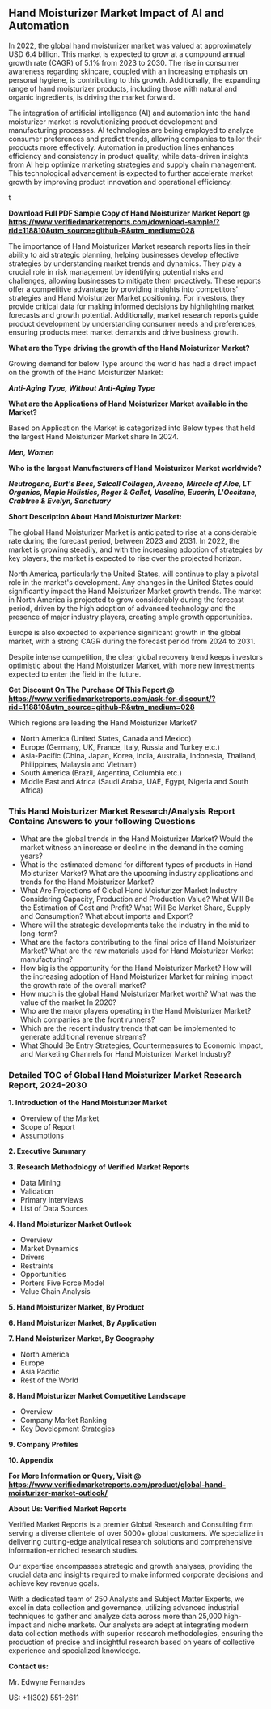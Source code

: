<h2>Hand Moisturizer Market Impact of AI and Automation</h2><p>In 2022, the global hand moisturizer market was valued at approximately USD 6.4 billion. This market is expected to grow at a compound annual growth rate (CAGR) of 5.1% from 2023 to 2030. The rise in consumer awareness regarding skincare, coupled with an increasing emphasis on personal hygiene, is contributing to this growth. Additionally, the expanding range of hand moisturizer products, including those with natural and organic ingredients, is driving the market forward.</p><p>The integration of artificial intelligence (AI) and automation into the hand moisturizer market is revolutionizing product development and manufacturing processes. AI technologies are being employed to analyze consumer preferences and predict trends, allowing companies to tailor their products more effectively. Automation in production lines enhances efficiency and consistency in product quality, while data-driven insights from AI help optimize marketing strategies and supply chain management. This technological advancement is expected to further accelerate market growth by improving product innovation and operational efficiency.</p>t</p><p id="" class=""><strong>Download Full PDF Sample Copy of Hand Moisturizer Market Report @ <a href="https://www.verifiedmarketreports.com/download-sample/?rid=118810&utm_source=github-R&utm_medium=028" target="_blank">https://www.verifiedmarketreports.com/download-sample/?rid=118810&utm_source=github-R&utm_medium=028</a></strong></p><p>The importance of&nbsp;Hand Moisturizer Market research reports lies in their ability to aid strategic planning, helping businesses develop effective strategies by understanding market trends and dynamics. They play a crucial role in risk management by identifying potential risks and challenges, allowing businesses to mitigate them proactively. These reports offer a competitive advantage by providing insights into competitors' strategies and Hand Moisturizer Market positioning. For investors, they provide critical data for making informed decisions by highlighting market forecasts and growth potential. Additionally, market research reports guide product development by understanding consumer needs and preferences, ensuring products meet market demands and drive business growth.</p><p><strong>What are the&nbsp;Type driving the growth of the Hand Moisturizer Market?</strong></p><p id="" class="">Growing demand for below Type around the world has had a direct impact on the growth of the Hand Moisturizer Market:</p><em><strong>Anti-Aging Type, Without Anti-Aging Type</strong></em></p><strong>What are the&nbsp;Applications&nbsp;of Hand Moisturizer Market available in the Market?</strong></p><p id="" class="">Based on Application the Market is categorized into Below types that held the largest Hand Moisturizer Market share In 2024.</p><em><strong>Men, Women</strong></em></p><strong>Who is the largest Manufacturers of Hand Moisturizer Market worldwide?</strong></p><p><em><strong>Neutrogena, Burt's Bees, Salcoll Collagen, Aveeno, Miracle of Aloe, LT Organics, Maple Holistics, Roger & Gallet, Vaseline, Eucerin, L'Occitane, Crabtree & Evelyn, Sanctuary</strong></em></p><p id="" class=""><strong>Short Description About Hand Moisturizer Market:</strong></p><p>The global Hand Moisturizer Market is anticipated to rise at a considerable rate during the forecast period, between 2023 and 2031. In 2022, the market is growing steadily, and with the increasing adoption of strategies by key players, the market is expected to rise over the projected horizon.</p><p>North America, particularly the United States, will continue to play a pivotal role in the market's development. Any changes in the United States could significantly impact the Hand Moisturizer Market growth trends. The market in North America is projected to grow considerably during the forecast period, driven by the high adoption of advanced technology and the presence of major industry players, creating ample growth opportunities.</p><p>Europe is also expected to experience significant growth in the global market, with a strong CAGR during the forecast period from 2024 to 2031.</p><p>Despite intense competition, the clear global recovery trend keeps investors optimistic about the Hand Moisturizer Market, with more new investments expected to enter the field in the future.</p><p id="" class=""><strong>Get Discount On The Purchase Of This Report @ <a href="https://www.verifiedmarketreports.com/ask-for-discount/?rid=118810&utm_source=github-R&utm_medium=028" target="_blank">https://www.verifiedmarketreports.com/ask-for-discount/?rid=118810&utm_source=github-R&utm_medium=028</a></strong></p>Which regions are leading the Hand Moisturizer Market?</p><ul><li>North America (United States, Canada and Mexico)</li><li>Europe (Germany, UK, France, Italy, Russia and Turkey etc.)</li><li>Asia-Pacific (China, Japan, Korea, India, Australia, Indonesia, Thailand, Philippines, Malaysia and Vietnam)</li><li>South America (Brazil, Argentina, Columbia etc.)</li><li>Middle East and Africa (Saudi Arabia, UAE, Egypt, Nigeria and South Africa)</li></ul><h3 id="" class="">This Hand Moisturizer Market Research/Analysis Report Contains Answers to your following Questions</h3><ul><li>What are the global trends in the Hand Moisturizer Market? Would the market witness an increase or decline in the demand in the coming years?</li><li>What is the estimated demand for different types of products in Hand Moisturizer Market? What are the upcoming industry applications and trends for the Hand Moisturizer Market?</li><li>What Are Projections of Global Hand Moisturizer Market Industry Considering Capacity, Production and Production Value? What Will Be the Estimation of Cost and Profit? What Will Be Market Share, Supply and Consumption? What about imports and Export?</li><li>Where will the strategic developments take the industry in the mid to long-term?</li><li>What are the factors contributing to the final price of Hand Moisturizer Market? What are the raw materials used for Hand Moisturizer Market manufacturing?</li><li>How big is the opportunity for the Hand Moisturizer Market? How will the increasing adoption of Hand Moisturizer Market for mining impact the growth rate of the overall market?</li><li>How much is the global Hand Moisturizer Market worth? What was the value of the market In 2020?</li><li>Who are the major players operating in the Hand Moisturizer Market? Which companies are the front runners?</li><li>Which are the recent industry trends that can be implemented to generate additional revenue streams?</li><li>What Should Be Entry Strategies, Countermeasures to Economic Impact, and Marketing Channels for Hand Moisturizer Market Industry?</li></ul><h3 id="" class="">Detailed TOC of Global Hand Moisturizer Market Research Report, 2024-2030</h3><p id="" class=""><strong>1. Introduction of the Hand Moisturizer Market</strong></p><ul><li>Overview of the Market</li><li>Scope of Report</li><li>Assumptions</li></ul><p id="" class=""><strong>2. Executive Summary</strong></p><p id="" class=""><strong>3. Research Methodology of Verified Market Reports</strong></p><ul><li>Data Mining</li><li>Validation</li><li>Primary Interviews</li><li>List of Data Sources</li></ul><p id="" class=""><strong>4. Hand Moisturizer Market Outlook</strong></p><ul><li>Overview</li><li>Market Dynamics</li><li>Drivers</li><li>Restraints</li><li>Opportunities</li><li>Porters Five Force Model</li><li>Value Chain Analysis</li></ul><p id="" class=""><strong>5. Hand Moisturizer Market, By Product</strong></p><p id="" class=""><strong>6. Hand Moisturizer Market, By Application</strong></p><p id="" class=""><strong>7. Hand Moisturizer Market, By Geography</strong></p><ul><li>North America</li><li>Europe</li><li>Asia Pacific</li><li>Rest of the World</li></ul><p id="" class=""><strong>8. Hand Moisturizer Market Competitive Landscape</strong></p><ul><li>Overview</li><li>Company Market Ranking</li><li>Key Development Strategies</li></ul><p id="" class=""><strong>9. Company Profiles</strong></p><p id="" class=""><strong>10. Appendix</strong></p><p id="" class=""><strong>For More Information or Query, Visit @ <a href="https://www.verifiedmarketreports.com/product/global-hand-moisturizer-market-outlook/" target="_blank">https://www.verifiedmarketreports.com/product/global-hand-moisturizer-market-outlook/</a></strong></p><p id="" class=""><strong>About Us: Verified Market Reports</strong></p><p id="" class="">Verified Market Reports is a premier Global Research and Consulting firm serving a diverse clientele of over 5000+ global customers. We specialize in delivering cutting-edge analytical research solutions and comprehensive information-enriched research studies.</p><p id="" class="">Our expertise encompasses strategic and growth analyses, providing the crucial data and insights required to make informed corporate decisions and achieve key revenue goals.</p><p id="" class="">With a dedicated team of 250 Analysts and Subject Matter Experts, we excel in data collection and governance, utilizing advanced industrial techniques to gather and analyze data across more than 25,000 high-impact and niche markets. Our analysts are adept at integrating modern data collection methods with superior research methodologies, ensuring the production of precise and insightful research based on years of collective experience and specialized knowledge.</p><p id="" class=""><strong>Contact us:</strong></p><p id="" class="">Mr. Edwyne Fernandes</p><p id="" class="">US: +1(302) 551-2611</p>